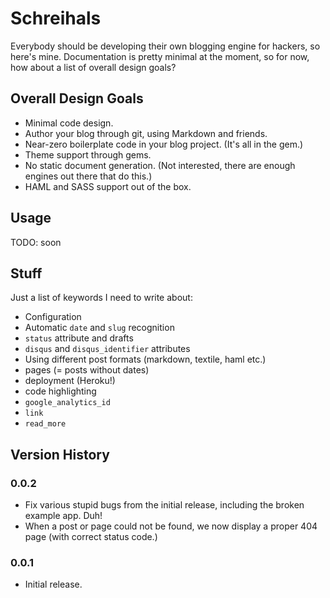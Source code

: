 # Schreihals

Everybody should be developing their own blogging engine for hackers, so here's mine.
Documentation is pretty minimal at the moment, so for now, how about a list of
overall design goals?

## Overall Design Goals

* Minimal code design.
* Author your blog through git, using Markdown and friends.
* Near-zero boilerplate code in your blog project. (It's all in the gem.)
* Theme support through gems.
* No static document generation. (Not interested, there are enough engines out there that do this.)
* HAML and SASS support out of the box.

## Usage

TODO: soon

## Stuff

Just a list of keywords I need to write about:

* Configuration
* Automatic `date` and `slug` recognition
* `status` attribute and drafts
* `disqus` and `disqus_identifier` attributes
* Using different post formats (markdown, textile, haml etc.)
* pages (= posts without dates)
* deployment (Heroku!)
* code highlighting
* `google_analytics_id`
* `link`
* `read_more`

## Version History

### 0.0.2

* Fix various stupid bugs from the initial release, including the broken example app. Duh!
* When a post or page could not be found, we now display a proper 404 page (with correct status code.)

### 0.0.1

* Initial release.
